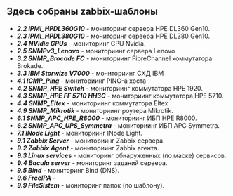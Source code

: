 ## Здесь собраны zabbix-шаблоны
* ***2.2 IPMI_HPDL360G10*** - мониторинг сервера HPE DL360 Gen10.
* ***2.3 IPMI_HPDL380G10*** - мониторинг сервера HPE DL380 Gen10.
* ***2.4 NVidia GPUs*** - мониторинг GPU Nvidia.
* ***2.5 SNMPv3_Lenovo*** - мониториинг сервера Lenovo
* ***3.2 SNMP_Brocade FC*** - мониториинг FibreChannel коммутатора Brokade.
* ***3.3 IBM Storwize V7000*** - мониториинг СХД IBM
* ***4.1 ICMP_Ping*** - мониториинг PING-а хоста
* ***4.2 SNMP_HPE Switch*** - мониториинг коммутатора HPE 1920.
* ***4.3 SNMP_HPE FF 5710 HH3C*** - мониториинг коммутатора HPE 5710.
* ***4.4 SNMP_Eltex*** - мониториинг коммутатора Eltex
* ***4.9 SNMP_Mikrotik*** - мониториинг роутера Mikrotik.
* ***6.1 SNMP_APC_HPE_R8000*** - мониториинг ИБП HPE R8000.
* ***6.2 SNMP_APC_UPS_Symmetra*** - мониториинг ИБП APC Symmetra.
* ***7.1 INode Light*** - мониториинг INode Light.
* ***9.1 Zabbix Server*** - мониториинг Zabbix сервера.
* ***9.2 Zabbix Agent*** - мониториинг Zabbix агента.
* ***9.3 Linux services*** - мониторинг обнаруженных (по маске) сервисов.
* ***9.4 Bacula server*** - мониторинг заданий сервера.
* ***9.5 Bind*** - мониторинг Bind (DNS).
* ***9.6 FreeIPA*** - 
* ***9.9 FileSistem*** - мониторинг папок (по шаблону).
